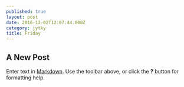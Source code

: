 ```yaml
---
published: true
layout: post
date: 2016-12-02T12:07:44.000Z
category: jytky
title: Friday
---
```



## A New Post

Enter text in [Markdown](http://daringfireball.net/projects/markdown/). Use the toolbar above, or click the **?** button for formatting help.
